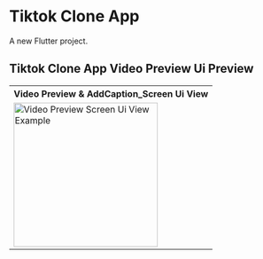 # Tiktok Clone App

A new Flutter project.

<!-- 
## Add This Packages 
firebase_core: ^2.13.1
get: ^4.6.5
firebase_auth: ^4.6.2
cloud_firestore: ^4.8.0
firebase_storage: ^11.2.2 -->



<!-- ##  Creating User Complete Firebase -->


## Tiktok Clone App Video Preview Ui Preview


<table>
  
  
<tr>                    
   <th>Video Preview & AddCaption_Screen Ui View</th>
   <!-- <th>Video Pick Ui View</th>
   <th>Show Phone Gallery Ui View</th>
   <th>Video Selected Ui View</th> -->
</tr>  
  
  
  
<tr>

<td>
  <img src="" alt="Video Preview Screen Ui View Example" width="260"/>
</td>

<!-- <td>
  <img src="https://github.com/mdsomad/Tiktok-Clone-App/assets/103892160/b814e9ee-ae26-4938-a0c8-c52885b33b71" alt="PickVideo Ui View Example" width="260"/>
</td>
  
<td>
  <img src="https://github.com/mdsomad/Tiktok-Clone-App/assets/103892160/ec7744c8-c27e-4299-8a9f-b5676de905a6" alt="Show Phone Gallery Ui View Example" width="260"/>
</td>

<td>
  <img src="https://github.com/mdsomad/Tiktok-Clone-App/assets/103892160/b83e310b-d639-45a9-bed7-c4f53904d29c" alt="Video Selected View Example" width="260"/>
</td> -->
 
  
</tr>


</table>





